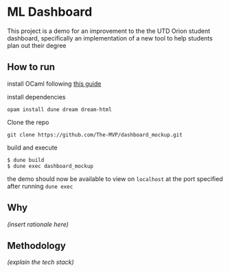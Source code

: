# ML Dashboard  

This project is a demo for an improvement to the the UTD Orion student dashboard, specifically an implementation of a new tool to help students plan out their degree  

## How to run  

install OCaml following [this guide](https://ocaml.org/docs/up-and-running)  

install dependencies  

  ``` shell
  opam install dune dream dream-html
  ```

Clone the repo  

  ``` shell
  git clone https://github.com/The-MVP/dashboard_mockup.git
  ```

  

build and execute  

``` shell
$ dune build  
$ dune exec dashboard_mockup  
```  

the demo should now be available to view on `localhost` at the port specified after running `dune exec`  

## Why  

_(insert rationale here)_  

## Methodology  

_(explain the tech stack)_  
